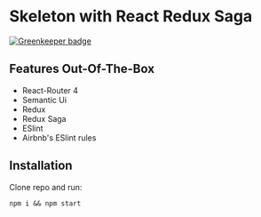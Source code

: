 # Skeleton with React Redux Saga

[![Greenkeeper badge](https://badges.greenkeeper.io/mCodex/react-redux-saga-boilerplate.svg)](https://greenkeeper.io/)

## Features Out-Of-The-Box

* React-Router 4
* Semantic Ui
* Redux
* Redux Saga
* ESlint
* Airbnb's ESlint rules
## Installation

Clone repo and run:

```
npm i && npm start
```
